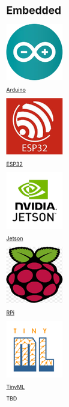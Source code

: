 # Embedded



<div class="grid-container">
    <div class="grid-item">
        <a href="arduino">
            <img src="images/arduino.png"  width="150" height="150">
            <p>Arduino</p>
        </a>
    </div>
    <div class="grid-item">
        <a href="ESP32">
            <img src="images/esp32.png"  width="150" height="150">
            <p>ESP32</p>
        </a>
    </div>
    <div class="grid-item">
        <a href="Jetson">
            <img src="images/nvidia_jetson.png"  width="150" height="150">
            <p>Jetson</p>
        </a>
    </div>
    <div class="grid-item">
         <a href="RPI">
            <img src="images/rpi.png"  width="150" height="150">
            <p>RPi</p>
        </a>
    </div>
    <div class="grid-item">
        <a href="tiny_ml">
            <img src="images/tiny_ml.png"  width="150" height="150">
            <p>TinyML</p>
        </a>
    </div>
    <div class="grid-item">
        <p>TBD</p>
    </div>
</div>
